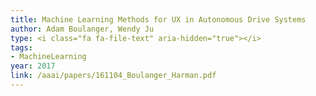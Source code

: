 ```yaml
---
title: Machine Learning Methods for UX in Autonomous Drive Systems
author: Adam Boulanger, Wendy Ju
type: <i class="fa fa-file-text" aria-hidden="true"></i>
tags:
- MachineLearning
year: 2017
link: /aaai/papers/161104_Boulanger_Harman.pdf
---
```

